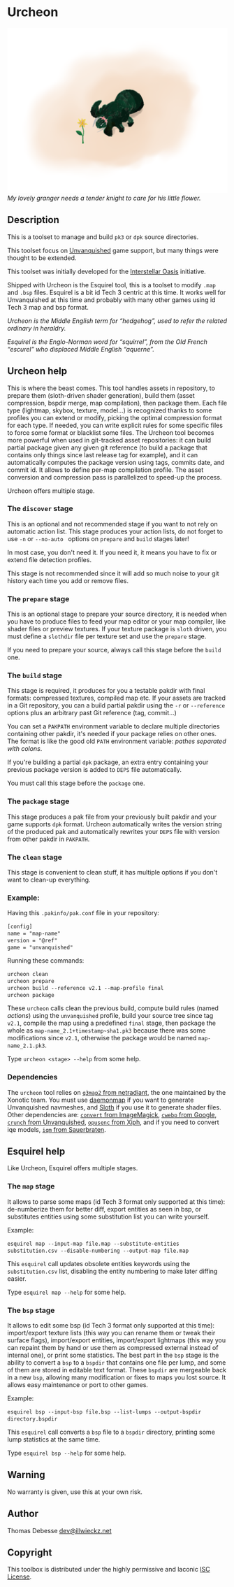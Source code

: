 Urcheon
=======


![Cute Granger](doc/cute-granger.512.png)  
_My lovely granger needs a tender knight to care for his little flower._

Description
-----------

This is a toolset to manage and build `pk3` or `dpk` source directories.

This toolset focus on [Unvanquished](http://unvanquished.net) game support, but many things were thought to be extended.

This toolset was initially developed for the [Interstellar Oasis](https://github.com/interstellar-oasis/interstellar-oasis) initiative.

Shipped with Urcheon is the Esquirel tool, this is a toolset to modify `.map` and `.bsp` files. Esquirel is a bit id Tech 3 centric at this time. It works well for Unvanquished at this time and probably with many other games using id Tech 3 map and bsp format.

_Urcheon is the Middle English term for “hedgehog”, used to refer the related ordinary in heraldry._

_Esquirel is the Englo-Norman word for “squirrel”, from the Old French “escurel” who displaced Middle English “aquerne”._


Urcheon help
------------

This is where the beast comes. This tool handles assets in repository, to prepare them (sloth-driven shader generation), build them (asset compression, bspdir merge, map compilation), then package them. Each file type (lightmap, skybox, texture, model…) is recognized thanks to some profiles you can extend or modify, picking the optimal compression format for each type. If needed, you can write explicit rules for some specific files to force some format or blacklist some files. The Urcheon tool becomes more powerful when used in git-tracked asset repositories: it can build partial package given any given git reference (to build a package that contains only things since last release tag for example), and it can automatically computes the package version using tags, commits date, and commit id. It allows to define per-map compilation profile. The asset conversion and compression pass is parallelized to speed-up the process.

Urcheon offers multiple stage.


### The `discover` stage

This is an optional and not recommended stage if you want to not rely on automatic action list. This stage produces your action lists, do not forget to use `-n` or `--no-auto ` options on `prepare` and `build` stages later!

In most case, you don't need it. If you need it, it means you have to fix or extend file detection profiles.

This stage is not recommended since it will add so much noise to your git history each time you add or remove files.


### The `prepare` stage

This is an optional stage to prepare your source directory, it is needed when you have to produce files to feed your map editor or your map compiler, like shader files or preview textures. If your texture package is `sloth` driven, you must define a `slothdir` file per texture set and use the `prepare` stage.

If you need to prepare your source, always call this stage before the `build` one.


### The `build` stage

This stage is required, it produces for you a testable pakdir with final formats: compressed textures, compiled map etc. If your assets are tracked in a Git repository, you can a build partial pakdir using the `-r` or `--reference` options plus an arbitrary past Git reference (tag, commit…)

You can set a `PAKPATH` environment variable to declare multiple directories containing other pakdir, it's needed if your package relies on other ones. The format is like the good old `PATH` environment variable: _pathes separated with colons_.

If you're building a partial `dpk` package, an extra entry containing your previous package version is added to `DEPS` file automatically.

You must call this stage before the `package` one.


### The `package` stage

This stage produces a pak file from your previously built pakdir and your game supports `dpk` format. Urcheon automatically writes the version string of the produced pak and automatically rewrites your `DEPS` file with version from other pakdir in `PAKPATH`.


### The `clean` stage

This stage is convenient to clean stuff, it has multiple options if you don't want to clean-up everything.


### Example:

Having this `.pakinfo/pak.conf` file in your repository:

```
[config]
name = "map-name"
version = "@ref"
game = "unvanquished"
```

Running these commands:

```
urcheon clean
urcheon prepare
urcheon build --reference v2.1 --map-profile final
urcheon package

```

These `urcheon` calls clean the previous build, compute build rules (named _actions_) using the `unvanquished` profile, build your source tree since tag `v2.1`, compile the map using a predefined `final` stage, then package the whole as `map-name_2.1+timestamp~sha1.pk3` because there was some modifications since `v2.1`, otherwise the package would be named `map-name_2.1.pk3`.

Type `urcheon <stage> --help` from some help.


### Dependencies

The `urcheon` tool relies on [`q3map2` from netradiant](https://gitlab.com/xonotic/netradiant), the one maintained by the Xonotic team. You must use [daemonmap](https://github.com/Unvanquished/daemonmap) if you want to generate Unvanquished navmeshes, and [Sloth](https://github.com/Unvanquished/Sloth) if you use it to generate shader files. Other dependencies are: [`convert` from ImageMagick](https://www.imagemagick.org/), [`cwebp` from Google](https://developers.google.com/speed/webp/docs/cwebp), [`crunch` from Unvanquished](https://github.com/Unvanquished/crunch), [`opusenc` from Xiph](http://opus-codec.org), and if you need to convert iqe models, [`iqm` from Sauerbraten](http://sauerbraten.org/iqm/).


Esquirel help
-------------

Like Urcheon, Esquirel offers multiple stages.

### The `map` stage

It allows to parse some maps (id Tech 3 format only supported at this time): de-numberize them for better diff, export entities as seen in bsp, or substitutes entities using some substitution list you can write yourself.

Example:

```
esquirel map --input-map file.map --substitute-entities substitution.csv --disable-numbering --output-map file.map
```

This `esquirel` call updates obsolete entities keywords using the `substitution.csv` list, disabling the entity numbering to make later diffing easier.

Type `esquirel map --help` for some help.


### The `bsp` stage

It allows to edit some bsp (id Tech 3 format only supported at this time): import/export texture lists (this way you can rename them or tweak their surface flags), import/export entities, import/export lightmaps (this way you can repaint them by hand or use them as compressed external instead of internal one), or print some statistics. The best part in the `bsp` stage is the ability to convert a `bsp` to a `bspdir` that contains one file per lump, and some of them are stored in editable text format. These `bspdir` are mergeable back in a new `bsp`, allowing many modification or fixes to maps you lost source. It allows easy maintenance or port to other games.

Example:

```
esquirel bsp --input-bsp file.bsp --list-lumps --output-bspdir directory.bspdir
```

This `esquirel` call converts a `bsp` file to a `bspdir` directory, printing some lump statistics at the same time.

Type `esquirel bsp --help` for some help.


Warning
-------

No warranty is given, use this at your own risk.


Author
------

Thomas Debesse <dev@illwieckz.net>


Copyright
---------

This toolbox is distributed under the highly permissive and laconic [ISC License](COPYING.md).
